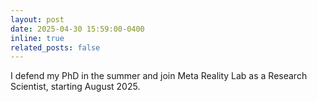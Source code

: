 ```yaml
---
layout: post
date: 2025-04-30 15:59:00-0400
inline: true
related_posts: false
---
```


I defend my PhD in the summer and join Meta Reality Lab as a Research Scientist, starting August 2025.
